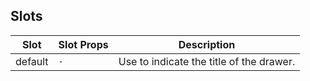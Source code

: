 <!-- This file is automatically generated, do not edit manually. -->

## Slots

| Slot | Slot Props | Description |
| --------- | ---- | ----------- |
| default | `-` | Use to indicate the title of the drawer. |

